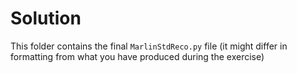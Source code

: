 # Solution

This folder contains the final `MarlinStdReco.py` file (it might differ in
formatting from what you have produced during the exercise)
